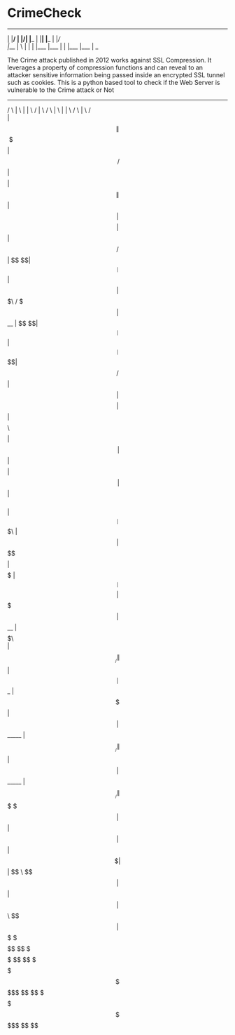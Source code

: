 CrimeCheck
==========



____ ____ _ _  _ ____ ____ _  _ ____ ____ _  _ 
|    |__/ | |\/| |___ |    |__| |___ |    |_/  
|___ |  \ | |  | |___ |___ |  | |___ |___ | \_ 




The Crime attack published in 2012 works against SSL Compression. It leverages a property of compression functions and can reveal to an attacker sensitive information being passed inside an encrypted SSL tunnel such as cookies. This is a python based tool to check if the Web Server is vulnerable to the Crime attack or Not


  ______   _______   ______  __       __  ________         ______   __    __  ________   ______   __    __ 
 /      \ |       \ |      \|  \     /  \|        \       /      \ |  \  |  \|        \ /      \ |  \  /  \
|  $$$$$$\| $$$$$$$\ \$$$$$$| $$\   /  $$| $$$$$$$$      |  $$$$$$\| $$  | $$| $$$$$$$$|  $$$$$$\| $$ /  $$
| $$   \$$| $$__| $$  | $$  | $$$\ /  $$$| $$__          | $$   \$$| $$__| $$| $$__    | $$   \$$| $$/  $$ 
| $$      | $$    $$  | $$  | $$$$\  $$$$| $$  \         | $$      | $$    $$| $$  \   | $$      | $$  $$  
| $$   __ | $$$$$$$\  | $$  | $$\$$ $$ $$| $$$$$         | $$   __ | $$$$$$$$| $$$$$   | $$   __ | $$$$$\  
| $$__/  \| $$  | $$ _| $$_ | $$ \$$$| $$| $$_____       | $$__/  \| $$  | $$| $$_____ | $$__/  \| $$ \$$\ 
 \$$    $$| $$  | $$|   $$ \| $$  \$ | $$| $$     \       \$$    $$| $$  | $$| $$     \ \$$    $$| $$  \$$\
  \$$$$$$  \$$   \$$ \$$$$$$ \$$      \$$ \$$$$$$$$        \$$$$$$  \$$   \$$ \$$$$$$$$  \$$$$$$  \$$   \$$
                                                                                                           
                                                                                                           
                                                                                                           
